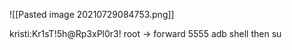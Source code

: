 ![[Pasted image 20210729084753.png]]

kristi:Kr1sT!5h@Rp3xPl0r3!
root -> forward 5555 adb shell then su